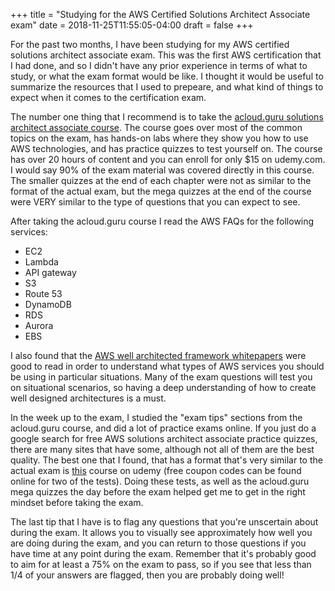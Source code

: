 +++
title = "Studying for the AWS Certified Solutions Architect Associate exam"
date = 2018-11-25T11:55:05-04:00
draft = false
+++

For the past two months, I have been studying for my AWS certified solutions
architect associate exam. This was the first AWS certification that I had done,
and so I didn't have any prior experience in terms of what to study, or what
the exam format would be like. I thought it would be useful to summarize the
resources that I used to prepeare, and what kind of things to expect when it
comes to the certification exam.

The number one thing that I recommend is to take the [acloud.guru solutions
architect associate course](https://www.udemy.com/aws-certified-solutions-architect-associate/).
The course goes over most of the common
topics on the exam, has hands-on labs where they show you how to use AWS
technologies, and has practice quizzes to test yourself on. The course has over 20 hours of content
and you can enroll for only $15 on udemy.com. I would say 90% of the exam
material was covered directly in this course. The smaller quizzes at the end of
each chapter were not as similar to the format of the actual exam, but the mega
quizzes at the end of the course were VERY similar to the type of questions that
you can expect to see.

After taking the acloud.guru course I read the AWS FAQs for the following services:

* EC2
* Lambda
* API gateway
* S3
* Route 53
* DynamoDB
* RDS
* Aurora
* EBS

I also found that the [AWS well architected framework whitepapers](https://aws.amazon.com/architecture/well-architected/)
were good to read in order to understand what types of AWS services you should be using in particular
situations. Many of the exam questions will test you on situational scenarios, so
having a deep understanding of how to create well designed architectures is a must.

In the week up to the exam, I studied the "exam tips" sections from the
acloud.guru course, and did a lot of practice exams online. If you just do a
google search for free AWS solutions architect associate practice quizzes, there
are many sites that have some, although not all of them are the best quality.
The best one that I found, that has a format that's very similar to the
actual exam is [this](https://www.udemy.com/aws-solutions-architect-associate-practice-exams-sampler/)
course on udemy (free coupon codes can be found online for two of the tests).
Doing these tests, as well as the acloud.guru mega quizzes the day before the exam
helped get me to get in the right mindset before taking the exam.

The last tip that I have is to flag any questions that you're unscertain about
during the exam. It allows you to visually see approximately how well you are
doing during the exam, and you can return to those questions if you have time
at any point during the exam. Remember that it's probably good to aim for at
least a 75% on the exam to pass, so if you see that less than 1/4 of your
answers are flagged, then you are probably doing well!
